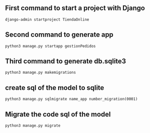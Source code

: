 ## First command to start a project with Django

    django-admin startproject TiendaOnline

## Second command to generate app

    python3 manage.py startapp gestionPedidos

## Third command to generate db.sqlite3

    python3 manage.py makemigrations

## create sql of the model to sqlite

    python3 manage.py sqlmigrate name_app number_migration(0001)

## Migrate the code sql of the model

    python3 manage.py migrate

